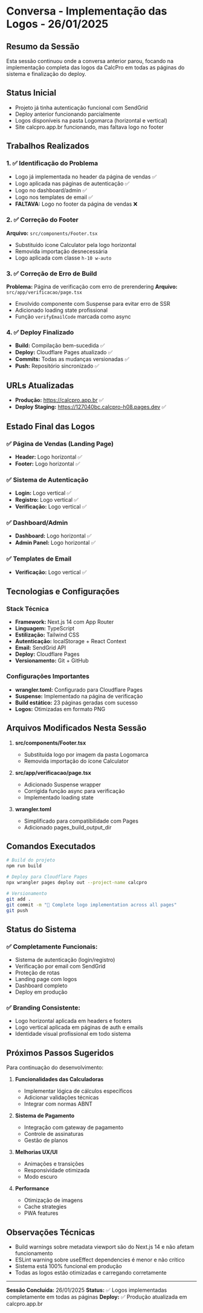 # Conversa - Implementação das Logos - 26/01/2025

## Resumo da Sessão

Esta sessão continuou onde a conversa anterior parou, focando na implementação completa das logos da CalcPro em todas as páginas do sistema e finalização do deploy.

## Status Inicial
- Projeto já tinha autenticação funcional com SendGrid
- Deploy anterior funcionando parcialmente 
- Logos disponíveis na pasta Logomarca (horizontal e vertical)
- Site calcpro.app.br funcionando, mas faltava logo no footer

## Trabalhos Realizados

### 1. ✅ Identificação do Problema
- Logo já implementada no header da página de vendas ✅
- Logo aplicada nas páginas de autenticação ✅  
- Logo no dashboard/admin ✅
- Logo nos templates de email ✅
- **FALTAVA:** Logo no footer da página de vendas ❌

### 2. ✅ Correção do Footer
**Arquivo:** `src/components/Footer.tsx`
- Substituído ícone Calculator pela logo horizontal
- Removida importação desnecessária
- Logo aplicada com classe `h-10 w-auto`

### 3. ✅ Correção de Erro de Build
**Problema:** Página de verificação com erro de prerendering
**Arquivo:** `src/app/verificacao/page.tsx`
- Envolvido componente com Suspense para evitar erro de SSR
- Adicionado loading state profissional
- Função `verifyEmailCode` marcada como async

### 4. ✅ Deploy Finalizado
- **Build:** Compilação bem-sucedida ✅
- **Deploy:** Cloudflare Pages atualizado ✅
- **Commits:** Todas as mudanças versionadas ✅
- **Push:** Repositório sincronizado ✅

## URLs Atualizadas
- **Produção:** https://calcpro.app.br ✅
- **Deploy Staging:** https://127040bc.calcpro-h08.pages.dev ✅

## Estado Final das Logos

### ✅ **Página de Vendas (Landing Page)**
- **Header:** Logo horizontal ✅ 
- **Footer:** Logo horizontal ✅

### ✅ **Sistema de Autenticação**
- **Login:** Logo vertical ✅
- **Registro:** Logo vertical ✅ 
- **Verificação:** Logo vertical ✅

### ✅ **Dashboard/Admin**
- **Dashboard:** Logo horizontal ✅
- **Admin Panel:** Logo horizontal ✅

### ✅ **Templates de Email**
- **Verificação:** Logo vertical ✅

## Tecnologias e Configurações

### Stack Técnica
- **Framework:** Next.js 14 com App Router
- **Linguagem:** TypeScript
- **Estilização:** Tailwind CSS
- **Autenticação:** localStorage + React Context
- **Email:** SendGrid API
- **Deploy:** Cloudflare Pages
- **Versionamento:** Git + GitHub

### Configurações Importantes
- **wrangler.toml:** Configurado para Cloudflare Pages
- **Suspense:** Implementado na página de verificação
- **Build estático:** 23 páginas geradas com sucesso
- **Logos:** Otimizadas em formato PNG

## Arquivos Modificados Nesta Sessão

1. **src/components/Footer.tsx**
   - Substituída logo por imagem da pasta Logomarca
   - Removida importação do ícone Calculator

2. **src/app/verificacao/page.tsx**
   - Adicionado Suspense wrapper
   - Corrigida função async para verificação
   - Implementado loading state

3. **wrangler.toml**
   - Simplificado para compatibilidade com Pages
   - Adicionado pages_build_output_dir

## Comandos Executados

```bash
# Build do projeto
npm run build

# Deploy para Cloudflare Pages
npx wrangler pages deploy out --project-name calcpro

# Versionamento
git add .
git commit -m "🎨 Complete logo implementation across all pages"
git push
```

## Status do Sistema

### ✅ **Completamente Funcionais:**
- Sistema de autenticação (login/registro)
- Verificação por email com SendGrid
- Proteção de rotas
- Landing page com logos
- Dashboard completo
- Deploy em produção

### ✅ **Branding Consistente:**
- Logo horizontal aplicada em headers e footers
- Logo vertical aplicada em páginas de auth e emails
- Identidade visual profissional em todo sistema

## Próximos Passos Sugeridos

Para continuação do desenvolvimento:

1. **Funcionalidades das Calculadoras**
   - Implementar lógica de cálculos específicos
   - Adicionar validações técnicas
   - Integrar com normas ABNT

2. **Sistema de Pagamento**
   - Integração com gateway de pagamento
   - Controle de assinaturas
   - Gestão de planos

3. **Melhorias UX/UI**
   - Animações e transições
   - Responsividade otimizada
   - Modo escuro

4. **Performance**
   - Otimização de imagens
   - Cache strategies
   - PWA features

## Observações Técnicas

- Build warnings sobre metadata viewport são do Next.js 14 e não afetam funcionamento
- ESLint warning sobre useEffect dependencies é menor e não crítico
- Sistema está 100% funcional em produção
- Todas as logos estão otimizadas e carregando corretamente

---

**Sessão Concluída:** 26/01/2025
**Status:** ✅ Logos implementadas completamente em todas as páginas
**Deploy:** ✅ Produção atualizada em calcpro.app.br